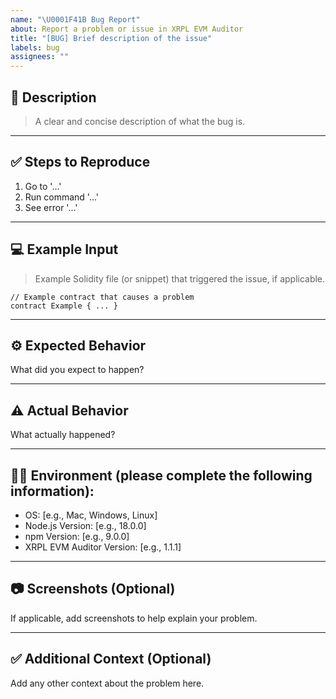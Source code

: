 ```yaml
---
name: "\U0001F41B Bug Report"
about: Report a problem or issue in XRPL EVM Auditor
title: "[BUG] Brief description of the issue"
labels: bug
assignees: ""
---
```


## 🐞 Description

> A clear and concise description of what the bug is.

---

## ✅ Steps to Reproduce

1. Go to '...'
2. Run command '...'
3. See error '...'

---

## 💻 Example Input

> Example Solidity file (or snippet) that triggered the issue, if applicable.

```solidity
// Example contract that causes a problem
contract Example { ... }
```

---

## ⚙️ Expected Behavior

What did you expect to happen?

---

## ⚠️ Actual Behavior

What actually happened?

---

## 🧑‍💻 Environment (please complete the following information):

- OS: [e.g., Mac, Windows, Linux]
- Node.js Version: [e.g., 18.0.0]
- npm Version: [e.g., 9.0.0]
- XRPL EVM Auditor Version: [e.g., 1.1.1]

---

## 📷 Screenshots (Optional)

If applicable, add screenshots to help explain your problem.

---

## ✅ Additional Context (Optional)

Add any other context about the problem here.
